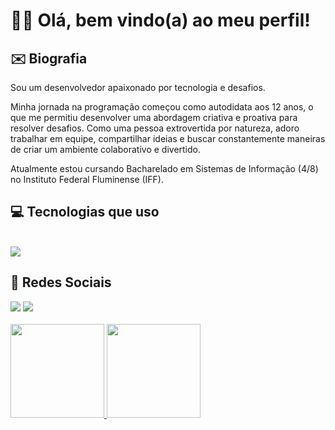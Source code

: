 <h1>👋🏻 Olá, bem vindo(a) ao meu perfil!</h1>

## ✉️&nbsp;Biografia
Sou um desenvolvedor apaixonado por tecnologia e desafios.

Minha jornada na programação começou como autodidata aos 12 anos, o que me permitiu desenvolver uma abordagem criativa e proativa para resolver desafios. Como uma pessoa extrovertida por natureza, adoro trabalhar em equipe, compartilhar ideias e buscar constantemente maneiras de criar um ambiente colaborativo e divertido.

Atualmente estou cursando Bacharelado em Sistemas de Informação (4/8) no Instituto Federal Fluminense (IFF).

## 💻&nbsp;Tecnologias que uso
  
<div style="display: inline_block"><br>
    <img src="https://skillicons.dev/icons?i=javascript,typescript,nestjs,nodejs,prisma,postgres,mysql,docker,git" />
  
## 👨&nbsp;Redes Sociais
 
<div>
 <a href="https://instagram.com/micaelgomes.dev" target="_blank"><img src="https://skillicons.dev/icons?i=instagram"/></a>
 <a href="https://www.linkedin.com/in/micaelgomestavares/" target="_blank"><img src="https://skillicons.dev/icons?i=linkedin"/></a>
</div>

<br>

<div style="display: inline_block">
  <a href="https://github.com/micaelgomestavares">
  <img height="150em" src="https://github-readme-stats.vercel.app/api?username=micaelgomestavares&show_icons=true&theme=dark&include_all_commits=true&count_private=true"/>
  <img height="150em" src="https://github-readme-stats.vercel.app/api/top-langs/?username=micaelgomestavares&layout=compact&langs_count=7&theme=dark"/>

